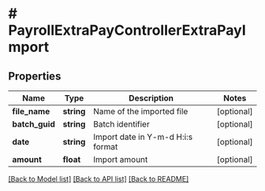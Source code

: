 # # PayrollExtraPayControllerExtraPayImport

## Properties

Name | Type | Description | Notes
------------ | ------------- | ------------- | -------------
**file_name** | **string** | Name of the imported file | [optional]
**batch_guid** | **string** | Batch identifier | [optional]
**date** | **string** | Import date in Y-m-d H:i:s format | [optional]
**amount** | **float** | Import amount | [optional]

[[Back to Model list]](../../README.md#models) [[Back to API list]](../../README.md#endpoints) [[Back to README]](../../README.md)
